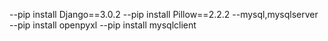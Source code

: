 --pip install Django==3.0.2
--pip install Pillow==2.2.2
--mysql,mysqlserver
--pip install openpyxl
--pip install mysqlclient